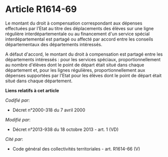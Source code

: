 # Article R1614-69

Le montant du droit à compensation correspondant aux dépenses effectuées par l'Etat au titre des déplacements des élèves sur
une ligne régulière interdépartementale ou au financement d'un service spécial interdépartemental est partagé ou affecté par
accord entre les conseils départementaux des départements intéressés. 

A défaut d'accord, le montant du droit à compensation est partagé entre les départements intéressés : pour les services
spéciaux, proportionnellement au nombre d'élèves dont le point de départ était situé dans chaque département et, pour les
lignes régulières, proportionnellement aux dépenses supportées par l'Etat pour les élèves dont le point de départ était situé
dans chaque département.

**Liens relatifs à cet article**

_Codifié par_:

  - Décret n°2000-318 du 7 avril 2000

_Modifié par_:

  - Décret n°2013-938 du 18 octobre 2013 - art. 1 (VD)

_Cité par_:

  - Code général des collectivités territoriales - art. R1614-66 (V)
